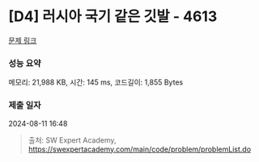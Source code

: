 # [D4] 러시아 국기 같은 깃발 - 4613 

[문제 링크](https://swexpertacademy.com/main/code/problem/problemDetail.do?contestProbId=AWQl9TIK8qoDFAXj) 

### 성능 요약

메모리: 21,988 KB, 시간: 145 ms, 코드길이: 1,855 Bytes

### 제출 일자

2024-08-11 16:48



> 출처: SW Expert Academy, https://swexpertacademy.com/main/code/problem/problemList.do